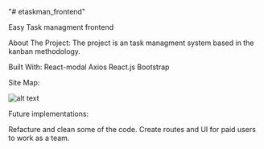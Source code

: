 "# etaskman_frontend" 

Easy Task managment frontend

About The Project:
The project is an task managment system based in the kanban methodology.

Built With:
    React-modal
    Axios
    React.js
    Bootstrap


Site Map:

![alt text](https://lh3.googleusercontent.com/dY2c9zGjxoNGHPtES7kYeF9AfMYHnOXLJl93dP9_tnbcTRsvTShzqJOMqR0mTJc-cY4K4xY9v7LJhHiI8S5xxHk3ClmAfWhlmGxJ98gsXTDIQYshLwuufr_WlzmYvwKKre5LwolcFK-i-Qhu_h1JWv8WGH5pznWoTLCEDti4LpobeisUIxmm14PrgFpvl8zXZquJfK9QJ_4TS5gV5WU1BW55Mw528hlv_iWxvTy-nsiDKglQt0xkLMF56eH3GsNtli8Y9ZYg2orUaCpD2MH-c-tl2DzrJ0bXV-lt_xX6HNcrIr7zQgbO69z18PMYLIU5O9Vud9VASPsJATmbvd-xXHzXCK3UAb-WKhc4-fx8DI9hjSn5QifmyHRz27OQJC2hSOxJDLbcIHGlCqtQpurBCWzAii2JW7jPuR45M7YCeHd7ZoIT7Zs9Q_sRXeHIFdjnA0otIKzbPBj2o2te2TXjw3E9HoK_V0NhrF0h0ueoUnNwqThRBej2zofDhk1ONY42olwQFLggd-bFblYG7yosNdZYYQFplm9WcCOHPubmzA_9gxYxL3A3LcQc1A0bJ12vagpWS2wVZfjXFB_i60u6CKLV3ZhIpt9sg7NtnXIKadPTsmI9sb1cr0ewY2iBer7ACBTEZtfKPLjlwqJUGXjQPopJBR5Aql-VnLxrO8ySg95ip9umtpOvr5Xgvj29CHiDwXNEPBMQWtOI-lTXyVg6yh7lmvPrwB-tm4j4hwf6xDJBkfP8-pzZmjRFQLw=w1332-h750-no?authuser=0)


Future implementations:

Refacture and clean some of the code.
Create routes and UI for paid users to work as a team.

